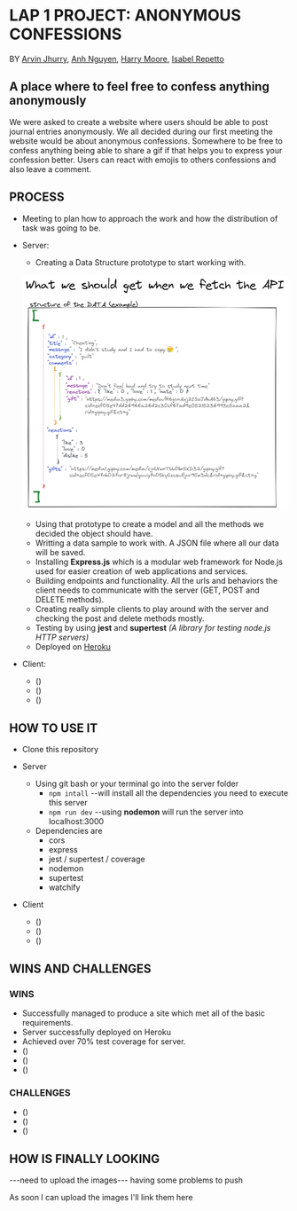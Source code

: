 
# LAP 1 PROJECT: ANONYMOUS CONFESSIONS

BY [Arvin Jhurry](https://github.com/ArvinJhurry), [Anh Nguyen](https://github.com/hihaianh), [Harry Moore](https://github.com/umalik00), [Isabel Repetto](https://github.com/neifors)

## A place where to feel free to confess anything anonymously

We were asked to create a website where users should be able to post journal entries anonymously. We all decided during our first meeting the website would be about anonymous confessions. Somewhere to be free to confess anything being able to share a gif if that helps you to express your confession better. Users can react with emojis to others confessions and also leave a comment. 

## PROCESS
- Meeting to plan how to approach the work and how the distribution of task was going to be.

- Server:
	- Creating a Data Structure prototype to start working with. 

   ![data structure](./Documentation/data%20structure2.png "proposed data structure")
	- Using that prototype to create a model and all the methods we decided the object should have. 
	- Writting a data sample to work with. A JSON file where all our data will be saved.
	- Installing **Express.js** which is a modular web framework for Node.js used for easier creation of web applications and services.
	- Building endpoints and functionality. All the urls and behaviors the client needs to communicate with the server (GET, POST and DELETE methods).
	- Creating really simple clients to play around with the server and checking the post and delete methods mostly.
	- Testing by using **jest** and **supertest** *(A library for testing node.js HTTP servers)*
	- Deployed on [Heroku](https://dashboard.heroku.com/)

- Client:
	- ()
	- ()
	- ()
	
## HOW TO USE IT
 - Clone this repository
 - Server
 	- Using git bash or your terminal go into the server folder
		- `npm intall` --will install all the dependencies you need to execute this server
		- `npm run dev` --using **nodemon** will run the server into localhost:3000
	- Dependencies are
	    - cors
	    - express
	    - jest / supertest / coverage
	    - nodemon
	    - supertest
	    - watchify

 - Client
	- ()
	- ()
	- () 
	
## WINS AND CHALLENGES
### WINS
 - Successfully managed to produce a site which met all of the basic requirements.
 - Server successfully deployed on Heroku
 - Achieved over 70% test coverage for server.
 - ()
 - ()
 - ()

### CHALLENGES
 - ()
 - ()
 - ()

## HOW IS FINALLY LOOKING

 ---need to upload the images--- having some problems to push

 As soon I can upload the images I'll link them here
